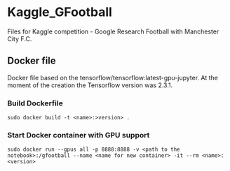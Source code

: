 # Kaggle_GFootball
Files for Kaggle competition - Google Research Football with Manchester City F.C.


## Docker file
Docker file based on the tensorflow/tensorflow:latest-gpu-jupyter. At the moment of the creation the Tensorflow version was 2.3.1.

### Build Dockerfile
```
sudo docker build -t <name>:>version> .
```
  
### Start Docker container with GPU support
```
sudo docker run --gpus all -p 8888:8888 -v <path to the notebook>:/gfootball --name <name for new container> -it --rm <name>:<version>
```
  

